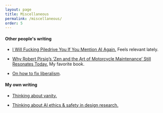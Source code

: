 ```yaml
---
layout: page
title: Miscellaneous
permalink: /miscellaneous/
order: 5
---
```


#### Other people's writing
* <a href= "https://ludic.mataroa.blog/blog/i-will-fucking-piledrive-you-if-you-mention-ai-again/">I Will Fucking Piledrive You If You Mention AI Again.</a> Feels relevant lately. 

* <a href= "https://www.smithsonianmag.com/smithsonian-institution/robert-pirsig-zen-art-motorcycle-maintenance-resonates-today-180975768"> Why Robert Pirsig’s ‘Zen and the Art of Motorcycle Maintenance’ Still Resonates Today.<a/> My favorite book.

* <a href= "https://www.nytimes.com/2025/01/26/opinion/liberalism-democrats-trump.html"> On how to fix liberalism</a>. 

#### My own writing
* <a href= "https://brendanmapes.github.io/creative 9_21.pdf"> Thinking about vanity. </a>

* <a href= "https://dl.designresearchsociety.org/cgi/viewcontent.cgi?article=3576&context=drs-conference-papers"> Thinking about AI ethics & safety in design research. </a>
